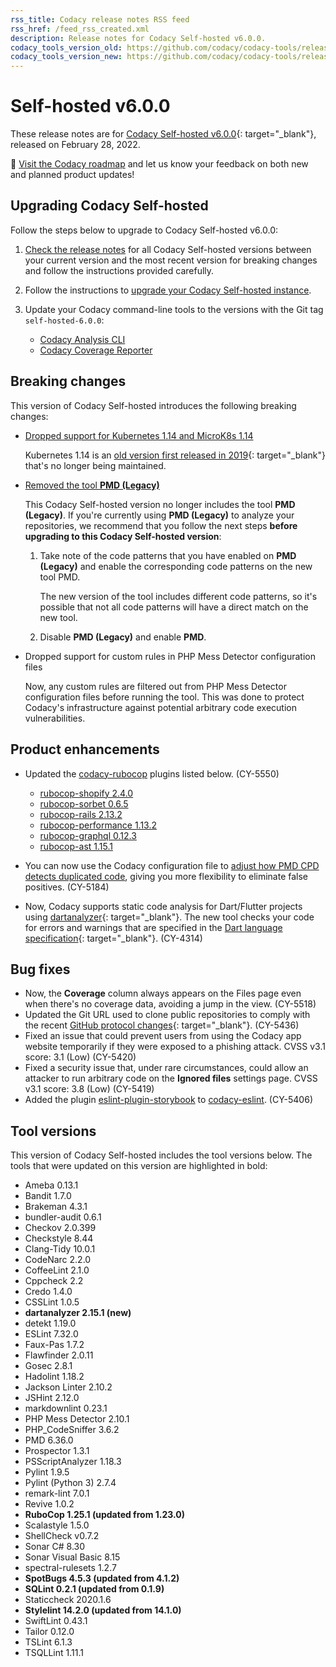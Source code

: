 ```yaml
---
rss_title: Codacy release notes RSS feed
rss_href: /feed_rss_created.xml
description: Release notes for Codacy Self-hosted v6.0.0.
codacy_tools_version_old: https://github.com/codacy/codacy-tools/releases/tag/5.2.1
codacy_tools_version_new: https://github.com/codacy/codacy-tools/releases/tag/5.2.1
---
```


# Self-hosted v6.0.0

These release notes are for [Codacy Self-hosted v6.0.0](https://github.com/codacy/chart/releases/tag/6.0.0){: target="_blank"}, released on February 28, 2022. <!-- TODO Update release date -->

📢 [Visit the Codacy roadmap](https://roadmap.codacy.com) and <span class="skip-vale">let us know</span> your feedback on both new and planned product updates!

<!--TODO Check these issues manually

Jira issues without release notes

Epics:
-   https://codacy.atlassian.net/browse/CY-5761
-   https://codacy.atlassian.net/browse/CY-5747
-   https://codacy.atlassian.net/browse/CY-5560
-   https://codacy.atlassian.net/browse/CY-5534
-   https://codacy.atlassian.net/browse/CY-5533
-   https://codacy.atlassian.net/browse/CY-5522
-   https://codacy.atlassian.net/browse/CY-5399
-   https://codacy.atlassian.net/browse/DOCS-42
Bugs and Community Issues:
Others:
-   https://codacy.atlassian.net/browse/CY-5702
-   https://codacy.atlassian.net/browse/CY-5695
-   https://codacy.atlassian.net/browse/CY-5649
-   https://codacy.atlassian.net/browse/CY-5554
-   https://codacy.atlassian.net/browse/CY-5464
-   https://codacy.atlassian.net/browse/CY-5440
-   https://codacy.atlassian.net/browse/CY-5203
-   https://codacy.atlassian.net/browse/CY-4374
-   https://codacy.atlassian.net/browse/CY-3957
-   https://codacy.atlassian.net/browse/CY-1462

Jira issues with disabled release notes

Epics:
-   https://codacy.atlassian.net/browse/CY-5391
-   https://codacy.atlassian.net/browse/CY-4844
Bugs and Community Issues:
-   https://codacy.atlassian.net/browse/CY-5678
-   https://codacy.atlassian.net/browse/CY-5657
-   https://codacy.atlassian.net/browse/CY-5567
-   https://codacy.atlassian.net/browse/CY-5498
-   https://codacy.atlassian.net/browse/CY-5474
-   https://codacy.atlassian.net/browse/CY-5427
-   https://codacy.atlassian.net/browse/CY-5390
-   https://codacy.atlassian.net/browse/CY-5292
-   https://codacy.atlassian.net/browse/CY-5144
-->

## Upgrading Codacy Self-hosted

Follow the steps below to upgrade to Codacy Self-hosted v6.0.0:

1.  [Check the release notes](../index.md#self-hosted) for all Codacy Self-hosted versions between your current version and the most recent version for breaking changes and follow the instructions provided <span class="skip-vale">carefully</span>.

1.  Follow the instructions to [upgrade your Codacy Self-hosted instance](../../chart/maintenance/upgrade.md).

1.  Update your Codacy command-line tools to the versions with the Git tag `self-hosted-6.0.0`:

    -   [Codacy Analysis CLI](https://github.com/codacy/codacy-analysis-cli/releases/tag/self-hosted-6.0.0)
    -   [Codacy Coverage Reporter](https://github.com/codacy/codacy-coverage-reporter/releases/tag/self-hosted-6.0.0)

## Breaking changes

This version of Codacy Self-hosted introduces the following breaking changes:

-   [Dropped support for Kubernetes 1.14 and MicroK8s 1.14](https://docs.codacy.com/v6.0/chart/requirements/)

    Kubernetes 1.14 is an [old version first released in 2019](https://kubernetes.io/blog/2019/03/25/kubernetes-1-14-release-announcement/){: target="_blank"} that's no longer being maintained.

-   [Removed the tool **PMD (Legacy)**](../cloud/cloud-2022-02-16-pmd-legacy-removal.md)

    This Codacy Self-hosted version no longer includes the tool **PMD (Legacy)**. If you're currently using **PMD (Legacy)** to analyze your repositories, we recommend that you follow the next steps **before upgrading to this Codacy Self-hosted version**:

    1.  Take note of the code patterns that you have enabled on **PMD (Legacy)** and enable the corresponding code patterns on the new tool PMD.

        The new version of the tool includes different code patterns, so it's possible that not all code patterns will have a direct match on the new tool.

    1.  Disable **PMD (Legacy)** and enable **PMD**.

-   Dropped support for custom rules in PHP Mess Detector configuration files

    Now, any custom rules are filtered out from PHP Mess Detector configuration files before running the tool. This was done to protect Codacy's infrastructure against potential arbitrary code <span class="skip-vale">execution</span> vulnerabilities.

## Product enhancements


-   Updated the [<span class="skip-vale">codacy-rubocop</span>](https://github.com/codacy/codacy-rubocop) plugins listed below. (CY-5550)

    -   [<span class="skip-vale">rubocop-shopify 2.4.0</span>](https://rubygems.org/gems/rubocop-shopify/versions/2.4.0)
    -   [<span class="skip-vale">rubocop-sorbet 0.6.5</span>](https://rubygems.org/gems/rubocop-sorbet/versions/0.6.5)
    -   [<span class="skip-vale">rubocop-rails 2.13.2</span>](https://rubygems.org/gems/rubocop-rails/versions/2.13.2)
    -   [<span class="skip-vale">rubocop-performance 1.13.2</span>](https://rubygems.org/gems/rubocop-performance/versions/1.13.2)
    -   [<span class="skip-vale">rubocop-graphql 0.12.3</span>](https://rubygems.org/gems/rubocop-graphql/versions/0.12.3)
    -   [<span class="skip-vale">rubocop-ast 1.15.1</span>](https://rubygems.org/gems/rubocop-ast/versions/1.15.1)

-   You can now use the Codacy configuration file to [adjust how PMD CPD detects duplicated code](https://docs.codacy.com/v6.0/repositories-configure/codacy-configuration-file/#pmd-cpd-duplication), giving you more flexibility to eliminate false positives. (CY-5184)

-   Now, Codacy supports static code analysis for Dart/Flutter projects using [dartanalyzer](https://github.com/dart-lang/sdk/tree/main/pkg/analyzer_cli){: target="_blank"}. The new tool checks your code for errors and warnings that are specified in the [Dart language specification](https://dart.dev/guides/language/spec){: target="_blank"}. (CY-4314)

## Bug fixes

-   Now, the **Coverage** column always appears on the Files page even when there's no coverage data, avoiding a jump in the view. (CY-5518)
-   Updated the Git URL used to clone public repositories to comply with the recent [GitHub protocol changes](https://github.blog/2021-09-01-improving-git-protocol-security-github/){: target="_blank"}. (CY-5436)
-   Fixed an issue that could prevent users from using the Codacy app website temporarily if they were exposed to a phishing attack. CVSS v3.1 score: 3.1 (Low) (CY-5420)
-   Fixed a security issue that, under rare circumstances, could allow an attacker to run arbitrary code on the **Ignored files** settings page. CVSS v3.1 score: 3.8 (Low) (CY-5419)
-   Added the plugin [<span class="skip-vale">eslint-plugin-storybook</span>](https://www.npmjs.com/package/eslint-plugin-storybook) to [<span class="skip-vale">codacy-eslint</span>](https://github.com/codacy/codacy-eslint). (CY-5406)

## Tool versions

This version of Codacy Self-hosted includes the tool versions below. The tools that were updated on this version are highlighted in bold:

-   Ameba 0.13.1
-   Bandit 1.7.0
-   Brakeman 4.3.1
-   bundler-audit 0.6.1
-   Checkov 2.0.399
-   Checkstyle 8.44
-   Clang-Tidy 10.0.1
-   CodeNarc 2.2.0
-   CoffeeLint 2.1.0
-   Cppcheck 2.2
-   Credo 1.4.0
-   CSSLint 1.0.5
-   **dartanalyzer 2.15.1 (new)**
-   detekt 1.19.0
-   ESLint 7.32.0
-   Faux-Pas 1.7.2
-   Flawfinder 2.0.11
-   Gosec 2.8.1
-   Hadolint 1.18.2
-   Jackson Linter 2.10.2
-   JSHint 2.12.0
-   markdownlint 0.23.1
-   PHP Mess Detector 2.10.1
-   PHP_CodeSniffer 3.6.2
-   PMD 6.36.0
-   Prospector 1.3.1
-   PSScriptAnalyzer 1.18.3
-   Pylint 1.9.5
-   Pylint (Python 3) 2.7.4
-   remark-lint 7.0.1
-   Revive 1.0.2
-   **RuboCop 1.25.1 (updated from 1.23.0)**
-   Scalastyle 1.5.0
-   ShellCheck v0.7.2
-   Sonar C# 8.30
-   Sonar Visual Basic 8.15
-   spectral-rulesets 1.2.7
-   **SpotBugs 4.5.3 (updated from 4.1.2)**
-   **SQLint 0.2.1 (updated from 0.1.9)**
-   Staticcheck 2020.1.6
-   **Stylelint 14.2.0 (updated from 14.1.0)**
-   SwiftLint 0.43.1
-   Tailor 0.12.0
-   TSLint 6.1.3
-   TSQLLint 1.11.1
